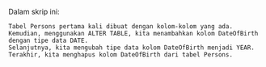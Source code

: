 Dalam skrip ini:

    Tabel Persons pertama kali dibuat dengan kolom-kolom yang ada.
    Kemudian, menggunakan ALTER TABLE, kita menambahkan kolom DateOfBirth dengan tipe data DATE.
    Selanjutnya, kita mengubah tipe data kolom DateOfBirth menjadi YEAR.
    Terakhir, kita menghapus kolom DateOfBirth dari tabel Persons.